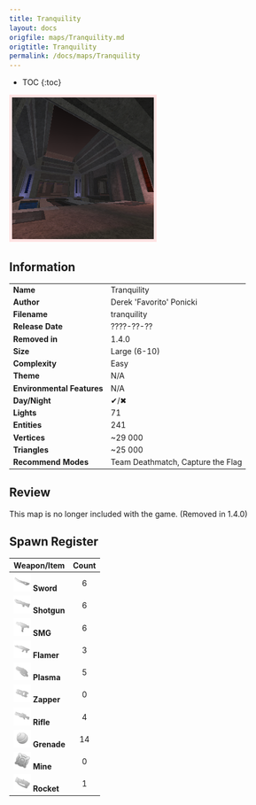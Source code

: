 ```yaml
---
title: Tranquility
layout: docs
origfile: maps/Tranquility.md
origtitle: Tranquility
permalink: /docs/maps/Tranquility
---
```

* TOC
{:toc}
<img style='border:5px solid #ffe0e0e0' src="../images/maps/tranquility.png" width="256px" />

## Information

|                            |                                                     |
|----------------------------|-----------------------------------------------------|
| **Name**                   | Tranquility                                         |
| **Author**                 | Derek 'Favorito' Ponicki                            |
| **Filename**               | tranquility                                         |
| **Release Date**           | ????-??-??                                          |
| **Removed in**             | 1.4.0                                               |
| **Size**                   | Large (6-10)                                        |
| **Complexity**             | Easy                                                |
| **Theme**                  | N/A                                                 |
| **Environmental Features** | N/A                                                 |
| **Day/Night**              | ✔/✖                                                 |
| **Lights**                 | 71                                                  |
| **Entities**               | 241                                                 |
| **Vertices**               | ~29 000                                             |
| **Triangles**              | ~25 000                                             |
| **Recommend Modes**        | Team Deathmatch, Capture the Flag                   |

## Review

This map is no longer included with the game. (Removed in 1.4.0)

## Spawn Register

| Weapon/Item                                                         | Count |
|---------------------------------------------------------------------|:-----:|
| <img src="../images/weapons/sword.png" width="32px"/> **Sword**     |   6   |
| <img src="../images/weapons/shotgun.png" width="32px"/> **Shotgun** |   6   |
| <img src="../images/weapons/smg.png" width="32px"/> **SMG**         |   6   |
| <img src="../images/weapons/flamer.png" width="32px"/> **Flamer**   |   3   |
| <img src="../images/weapons/plasma.png" width="32px"/> **Plasma**   |   5   |
| <img src="../images/weapons/zapper.png" width="32px"/> **Zapper**   |   0   |
| <img src="../images/weapons/rifle.png" width="32px"/> **Rifle**     |   4   |
| <img src="../images/weapons/grenade.png" width="32px"/> **Grenade** |  14   |
| <img src="../images/weapons/mine.png" width="32px"/> **Mine**       |   0   |
| <img src="../images/weapons/rocket.png" width="32px"/> **Rocket**   |   1   |
